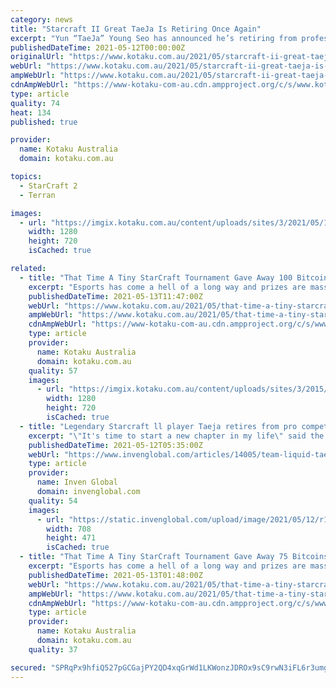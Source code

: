 ```yaml
---
category: news
title: "Starcraft II Great TaeJa Is Retiring Once Again"
excerpt: "Yun “TaeJa” Young Seo has announced he’s retiring from professional StarCraft II play.  “There are few individuals who have been as impactful as TaeJa in the path for Team Liquid to grow to where it is today,"
publishedDateTime: 2021-05-12T00:00:00Z
originalUrl: "https://www.kotaku.com.au/2021/05/starcraft-ii-great-taeja-is-retiring-once-again/"
webUrl: "https://www.kotaku.com.au/2021/05/starcraft-ii-great-taeja-is-retiring-once-again/"
ampWebUrl: "https://www.kotaku.com.au/2021/05/starcraft-ii-great-taeja-is-retiring-once-again/amp/"
cdnAmpWebUrl: "https://www-kotaku-com-au.cdn.ampproject.org/c/s/www.kotaku.com.au/2021/05/starcraft-ii-great-taeja-is-retiring-once-again/amp/"
type: article
quality: 74
heat: 134
published: true

provider:
  name: Kotaku Australia
  domain: kotaku.com.au

topics:
  - StarCraft 2
  - Terran

images:
  - url: "https://imgix.kotaku.com.au/content/uploads/sites/3/2021/05/12/825b7f60288855420035f0bed212660a.jpg?ar=16%3A9&auto=format&fit=crop&q=65&w=1280"
    width: 1280
    height: 720
    isCached: true

related:
  - title: "That Time A Tiny StarCraft Tournament Gave Away 100 Bitcoins"
    excerpt: "Esports has come a hell of a long way and prizes are massive, but they might not have netted you anywhere near as much as what placing 5th to 8th in this StarCraft 2 tournament would have got you."
    publishedDateTime: 2021-05-13T11:47:00Z
    webUrl: "https://www.kotaku.com.au/2021/05/that-time-a-tiny-starcraft-tournament-gave-away-100-bitcoins/"
    ampWebUrl: "https://www.kotaku.com.au/2021/05/that-time-a-tiny-starcraft-tournament-gave-away-100-bitcoins/amp/"
    cdnAmpWebUrl: "https://www-kotaku-com-au.cdn.ampproject.org/c/s/www.kotaku.com.au/2021/05/that-time-a-tiny-starcraft-tournament-gave-away-100-bitcoins/amp/"
    type: article
    provider:
      name: Kotaku Australia
      domain: kotaku.com.au
    quality: 57
    images:
      - url: "https://imgix.kotaku.com.au/content/uploads/sites/3/2015/12/Kerrigan.jpg?ar=16%3A9&auto=format&fit=crop&q=65&w=1280"
        width: 1280
        height: 720
        isCached: true
  - title: "Legendary Starcraft ll player Taeja retires from pro competition"
    excerpt: "\"It's time to start a new chapter in my life\" said the legendary Terran player as he hung up his mouse and keyboard for the final time."
    publishedDateTime: 2021-05-12T05:35:00Z
    webUrl: "https://www.invenglobal.com/articles/14005/team-liquid-taeja-retires-starcraft-ll"
    type: article
    provider:
      name: Inven Global
      domain: invenglobal.com
    quality: 54
    images:
      - url: "https://static.invenglobal.com/upload/image/2021/05/12/r1620801058518794.jpeg"
        width: 708
        height: 471
        isCached: true
  - title: "That Time A Tiny StarCraft Tournament Gave Away 75 Bitcoins"
    excerpt: "Esports has come a hell of a long way and prizes are massive, but they might not have netted you anywhere near as much as what placing 5th to 8th in this StarCraft 2 tournament would have got you."
    publishedDateTime: 2021-05-13T01:48:00Z
    webUrl: "https://www.kotaku.com.au/2021/05/that-time-a-tiny-starcraft-tournament-gave-away-75-bitcoins/"
    ampWebUrl: "https://www.kotaku.com.au/2021/05/that-time-a-tiny-starcraft-tournament-gave-away-75-bitcoins/amp/"
    cdnAmpWebUrl: "https://www-kotaku-com-au.cdn.ampproject.org/c/s/www.kotaku.com.au/2021/05/that-time-a-tiny-starcraft-tournament-gave-away-75-bitcoins/amp/"
    type: article
    provider:
      name: Kotaku Australia
      domain: kotaku.com.au
    quality: 37

secured: "SPRqPx9hfiQ527pGCGajPY2QD4xqGrWd1LKWonzJDROx9sC9rwN3iFL6r3umgoq9dPc5rm2W+mYz8sPnUA0eVK4Fhj26zuJgzUzsy/PC2M+D0wN1fPx8No6fgKw4EGIX9sP7sAbKfTpORRZFMdWEd+NgYZyYWilMckC86k6pWCQarei0nz9k+5/3Zf5FcI4OGxd8xltg4P/Xdt4/AP+3HXrrkdG7G0SCCjCYpwLcjnrP6ItiY5YX03KziUVhJNmiS8DzgXlsHP/ux/QJcBrMhAR38akaAR3FDYngM0p11/J2vNk3y2pFbtwzE47j4PZfuEQ2hBbbmz1mpaRj5h+IP18eigWXFZN7TKJSRqm3uJ8=;Yw4XHvCBIeN2mxNnCpGIJA=="
---
```


